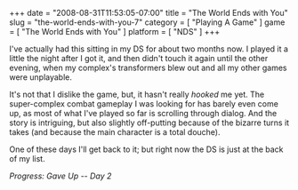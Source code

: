 +++
date = "2008-08-31T11:53:05-07:00"
title = "The World Ends with You"
slug = "the-world-ends-with-you-7"
category = [ "Playing A Game" ]
game = [ "The World Ends with You" ]
platform = [ "NDS" ]
+++

I've actually had this sitting in my DS for about two months now.  I played it a little the night after I got it, and then didn't touch it again until the other evening, when my complex's transformers blew out and all my other games were unplayable.

It's not that I dislike the game, but, it hasn't really <i>hooked</i> me yet.  The super-complex combat gameplay I was looking for has barely even come up, as most of what I've played so far is scrolling through dialog.  And the story is intriguing, but also slightly off-putting because of the bizarre turns it takes (and because the main character is a total douche).

One of these days I'll get back to it; but right now the DS is just at the back of my list.

<i>Progress: Gave Up -- Day 2</i>